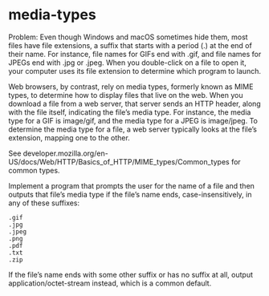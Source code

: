 # media-types

Problem:
Even though Windows and macOS sometimes hide them, most files have file extensions, a suffix that starts with a period (.) at the end of their name. 
For instance, file names for GIFs end with .gif, and file names for JPEGs end with .jpg or .jpeg. 
When you double-click on a file to open it, your computer uses its file extension to determine which program to launch.

Web browsers, by contrast, rely on media types, formerly known as MIME types, to determine how to display files that live on the web. 
When you download a file from a web server, that server sends an HTTP header, along with the file itself, indicating the file’s media type. 
For instance, the media type for a GIF is image/gif, and the media type for a JPEG is image/jpeg. 
To determine the media type for a file, a web server typically looks at the file’s extension, mapping one to the other.

See developer.mozilla.org/en-US/docs/Web/HTTP/Basics_of_HTTP/MIME_types/Common_types for common types.

Implement a program that prompts the user for the name of a file and then outputs that file’s media type if the file’s name ends, case-insensitively, 
in any of these suffixes:

    .gif
    .jpg
    .jpeg
    .png
    .pdf
    .txt
    .zip

If the file’s name ends with some other suffix or has no suffix at all, output application/octet-stream instead, which is a common default.
